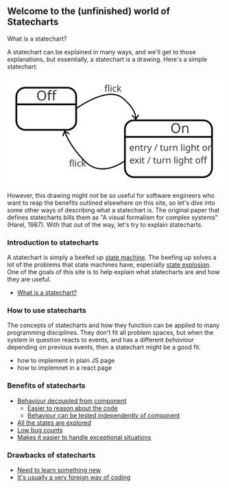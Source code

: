 ## Welcome to the (unfinished) world of Statecharts

What is a statechart?

A statechart can be explained in many ways, and we'll get to those explanations, but essentially, a statechart is a drawing.  Here's a simple statechart:

![A simple statechart](on-off.svg)

However, this drawing might not be so useful for software engineers who want to reap the benefits outlined elsewhere on this site, so let's dive into some other ways of describing what a statechart is.  The original paper that defines statecharts bills them as "A visual formalism for complex systems" (Harel, 1987).  With that out of the way, let's try to explain statecharts.

### Introduction to statecharts

A statechart is simply a beefed up [state machine](what-is-a-state-machine.html).  The beefing up solves a lot of the problems that state machines have, especially [state explosion](state-machine-state-explosion.html).  One of the goals of this site is to help explain what statecharts are and how they are useful.

* [What is a statechart?](what-is-a-statechart.html)

### How to use statecharts

The concepts of statecharts and how they function can be applied to many programming disciplines.  They don't fit all problem spaces, but when the system in question reacts to events, and has a different _behaviour_ depending on previous events, then a statechart might be a good fit.

* how to implement in plain JS page
* how to implemnet in a react page

### Benefits of statecharts

* [Behaviour decoupled from component](benefit-decoupled-behaviour-component.html)
  * [Easier to reason about the code](benefit-reason-about-code.html)
  * [Behaviour can be tested independently of component](benefit-testable-behaviour.html)
* [All the states are explored](benefit-all-states-explored.html)
* [Low bug counts](benefit-low-bug-count.html)
* [Makes it easier to handle exceptional situations](benefit-handle-anomalies.html)

### Drawbacks of statecharts

* [Need to learn something new](drawback-learn-new-technique.html)
* [It's usually a very foreign way of coding](drawback-foreign-paradigm.html)
